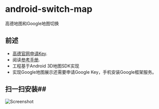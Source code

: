 # android-switch-map
高德地图和Google地图切换

## 前述 ##
- [高德官网申请Key](http://lbs.amap.com/dev/#/).
- 阅读[参考手册](http://a.amap.com/lbs/static/unzip/Android_Map_Doc/index.html).
- 工程基于Android 3D地图SDK实现
- 实现Google地图展示还需要申请Google Key，手机安装Google框架服务。

## 扫一扫安装##
![Screenshot]( https://raw.githubusercontent.com/amap-demo/android-switch-map/master/apk/1477562406.png)  
